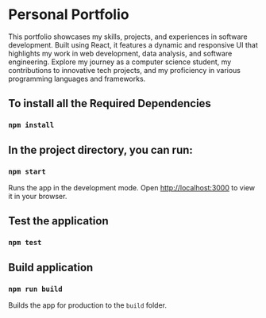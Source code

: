 # Personal Portfolio

This portfolio showcases my skills, projects, and experiences in software development. Built using React, it features a dynamic and responsive UI that highlights my work in web development, data analysis, and software engineering. Explore my journey as a computer science student, my contributions to innovative tech projects, and my proficiency in various programming languages and frameworks.

## To install all the Required Dependencies

### `npm install`

## In the project directory, you can run:

### `npm start`

Runs the app in the development mode.
Open [http://localhost:3000](http://localhost:3000) to view it in your browser.

## Test the application

### `npm test`

## Build application

### `npm run build`

Builds the app for production to the `build` folder.
